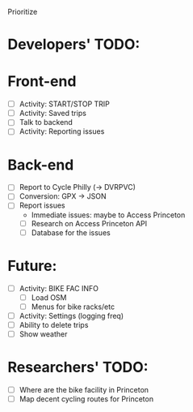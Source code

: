 Prioritize

# Developers' TODO:

# Front-end
  - [ ] Activity: START/STOP TRIP
  - [ ] Activity: Saved trips
  - [ ] Talk to backend
  - [ ] Activity: Reporting issues

# Back-end
  - [ ] Report to Cycle Philly (-> DVRPVC)
  - [ ] Conversion: GPX -> JSON
  - [ ] Report issues 
     - Immediate issues: maybe to Access Princeton
     - [ ] Research on Access Princeton API
     - [ ] Database for the issues

# Future:
  - [ ] Activity: BIKE FAC INFO
    - [ ] Load OSM
    - [ ] Menus for bike racks/etc
  - [ ] Activity: Settings (logging freq)
  - [ ] Ability to delete trips
  - [ ] Show weather

# Researchers' TODO:
- [ ] Where are the bike facility in Princeton
- [ ] Map decent cycling routes for Princeton
